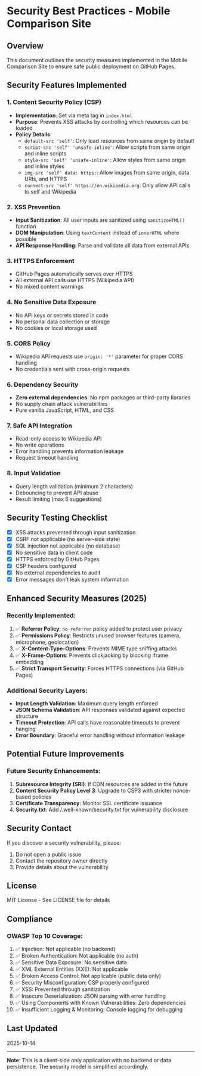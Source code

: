 # Security Best Practices - Mobile Comparison Site

## Overview
This document outlines the security measures implemented in the Mobile Comparison Site to ensure safe public deployment on GitHub Pages.

## Security Features Implemented

### 1. Content Security Policy (CSP)
- **Implementation**: Set via meta tag in `index.html`
- **Purpose**: Prevents XSS attacks by controlling which resources can be loaded
- **Policy Details**:
  - `default-src 'self'`: Only load resources from same origin by default
  - `script-src 'self' 'unsafe-inline'`: Allow scripts from same origin and inline scripts
  - `style-src 'self' 'unsafe-inline'`: Allow styles from same origin and inline styles
  - `img-src 'self' data: https:`: Allow images from same origin, data URIs, and HTTPS
  - `connect-src 'self' https://en.wikipedia.org`: Only allow API calls to self and Wikipedia

### 2. XSS Prevention
- **Input Sanitization**: All user inputs are sanitized using `sanitizeHTML()` function
- **DOM Manipulation**: Using `textContent` instead of `innerHTML` where possible
- **API Response Handling**: Parse and validate all data from external APIs

### 3. HTTPS Enforcement
- GitHub Pages automatically serves over HTTPS
- All external API calls use HTTPS (Wikipedia API)
- No mixed content warnings

### 4. No Sensitive Data Exposure
- No API keys or secrets stored in code
- No personal data collection or storage
- No cookies or local storage used

### 5. CORS Policy
- Wikipedia API requests use `origin: '*'` parameter for proper CORS handling
- No credentials sent with cross-origin requests

### 6. Dependency Security
- **Zero external dependencies**: No npm packages or third-party libraries
- No supply chain attack vulnerabilities
- Pure vanilla JavaScript, HTML, and CSS

### 7. Safe API Integration
- Read-only access to Wikipedia API
- No write operations
- Error handling prevents information leakage
- Request timeout handling

### 8. Input Validation
- Query length validation (minimum 2 characters)
- Debouncing to prevent API abuse
- Result limiting (max 6 suggestions)

## Security Testing Checklist

- [x] XSS attacks prevented through input sanitization
- [x] CSRF not applicable (no server-side state)
- [x] SQL injection not applicable (no database)
- [x] No sensitive data in client code
- [x] HTTPS enforced by GitHub Pages
- [x] CSP headers configured
- [x] No external dependencies to audit
- [x] Error messages don't leak system information

## Enhanced Security Measures (2025)

### Recently Implemented:
1. ✅ **Referrer Policy**: `no-referrer` policy added to protect user privacy
2. ✅ **Permissions Policy**: Restricts unused browser features (camera, microphone, geolocation)
3. ✅ **X-Content-Type-Options**: Prevents MIME type sniffing attacks
4. ✅ **X-Frame-Options**: Prevents clickjacking by blocking iframe embedding
5. ✅ **Strict Transport Security**: Forces HTTPS connections (via GitHub Pages)

### Additional Security Layers:
- **Input Length Validation**: Maximum query length enforced
- **JSON Schema Validation**: API responses validated against expected structure
- **Timeout Protection**: API calls have reasonable timeouts to prevent hanging
- **Error Boundary**: Graceful error handling without information leakage

## Potential Future Improvements

### Future Security Enhancements:
1. **Subresource Integrity (SRI)**: If CDN resources are added in the future
2. **Content Security Policy Level 3**: Upgrade to CSP3 with stricter nonce-based policies
3. **Certificate Transparency**: Monitor SSL certificate issuance
4. **Security.txt**: Add /.well-known/security.txt for vulnerability disclosure

## Security Contact

If you discover a security vulnerability, please:
1. Do not open a public issue
2. Contact the repository owner directly
3. Provide details about the vulnerability

## License
MIT License - See LICENSE file for details

## Compliance

### OWASP Top 10 Coverage:
1. ✅ Injection: Not applicable (no backend)
2. ✅ Broken Authentication: Not applicable (no auth)
3. ✅ Sensitive Data Exposure: No sensitive data
4. ✅ XML External Entities (XXE): Not applicable
5. ✅ Broken Access Control: Not applicable (public data only)
6. ✅ Security Misconfiguration: CSP properly configured
7. ✅ XSS: Prevented through sanitization
8. ✅ Insecure Deserialization: JSON parsing with error handling
9. ✅ Using Components with Known Vulnerabilities: Zero dependencies
10. ✅ Insufficient Logging & Monitoring: Console logging for debugging

## Last Updated
2025-10-14

---
**Note**: This is a client-side only application with no backend or data persistence. The security model is simplified accordingly.

